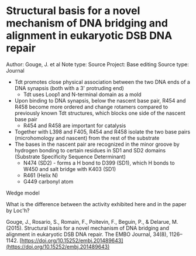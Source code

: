# Structural basis for a novel mechanism of DNA bridging and alignment in eukaryotic DSB DNA repair

Author: Gouge, J. et al
Note type: Source
Project: Base editing
Source type: Journal

- Tdt promotes close physical association between the two DNA ends of a DNA synapsis (both with a 3' protruding end)
    - Tdt uses Loop1 and N-terminal domain as a mold
- Upon binding to DNA synapsis, below the nascent base pair, R454 and R458 become more ordered and change rotamers compared to previously known Tdt structures, which blocks one side of the nascent base pair
    - R454 and R458 are important for catalysis
- Together with L398 and F405, R454 and R458 isolate the two base pairs (microhomology and nascent) from the rest of the substrate
- The bases in the nascent pair are recognized in the minor groove by hydrogen bonding to certain residues in SD1 and SD2 domains (Substrate Specificity Sequence Determinant)
    - N474 (SD2) - forms a H bond to D399 (SD1), which H bonds to W450 and salt bridge with K403 (SD1)
    - R461 (Helix N)
    - G449 carbonyl atom

Wedge model 

What is the difference between the activity exhibited here and in the paper by Loc'h? 

Gouge, J., Rosario, S., Romain, F., Poitevin, F., Beguin, P., & Delarue, M. (2015). Structural basis for a novel mechanism of DNA bridging and alignment in eukaryotic DSB DNA repair. The EMBO Journal, 34(8), 1126–1142. [https://doi.org/10.15252/embj.201489643](https://doi.org/10.15252/embj.201489643)